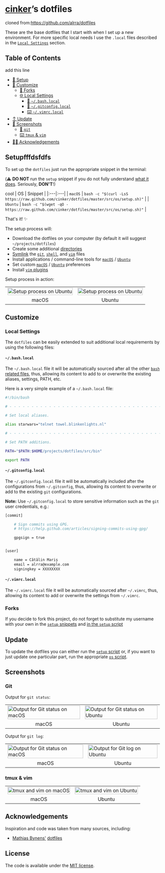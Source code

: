 # [cinker](https://github.com/cinker)’s dotfiles

cloned from:https://github.com/alrra/dotfiles

These are the base dotfiles that I start with when I set up a
new environment. For more specific local needs I use the `.local`
files described in the [`Local Settings`](#local-settings) section.

## Table of Contents

add this line
* [🔧 Setup](#setup)
* [💄 Customize](#customize)
  * [🔀 Forks](#forks)
  * [🌐 Local Settings](#local-settings)
    * [🐚 `~/.bash.local`](#bashlocal)
    * [🔁 `~/.gitconfig.local`](#gitconfiglocal)
    * [⌨️  `~/.vimrc.local`](#vimrclocal)
* [↕️  Update](#update)
* [📸 Screenshots](#screenshots)
  * [🔁 `git`](#git)
  * [⌨️  `tmux` & `vim`](#sdfsfsdtmux--vim)
* [🙇🏻 Acknowledgements](#acknowledgements)

## Setupfffdsfdfs

To set up the `dotfiles` just run the appropriate snippet in the
terminal:

(:warning: **DO NOT** run the `setup` snippet if you do not fully
understand [what it does][setup]. Seriously, **DON'T**!)

cool
| OS | Snippet |
|:---|:---|
| `macOS` | `bash -c "$(curl -LsS https://raw.github.com/cinker/dotfiles/master/src/os/setup.sh)"` |
| `Ubuntu` | `bash -c "$(wget -qO - https://raw.github.com/cinker/dotfiles/master/src/os/setup.sh)"` |

That's it! :sparkles:

The setup process will:

* Download the dotfiles on your computer (by default it will
  suggest `~/projects/dotfiles`)
* Create some additional [directories][directories]
* [Symlink][symlink] the
  [`git`](src/git),
  [`shell`](src/shell), and
  [`vim`](src/vim) files
* Install applications / command-line tools for
  [`macOS`](src/os/install/macos) /
  [`Ubuntu`](src/os/install/ubuntu)
* Set custom
  [`macOS`](src/os/preferences/macos) /
  [`Ubuntu`](src/os/preferences/ubuntu) preferences
* Install [`vim` plugins](src/vim/vim/plugins)

Setup process in action:

<table>
    <tbody>
        <tr>
            <td>
                <img src="https://cloud.githubusercontent.com/assets/1223565/19314446/cd89a592-90a2-11e6-948d-9d75247088ba.gif" alt="Setup process on Ubuntu" width="100%">
            </td>
            <td>
                <img src="https://cloud.githubusercontent.com/assets/1223565/19048636/e23e347a-89af-11e6-853c-98616b75b6ae.gif" alt="Setup process on Ubuntu" width="100%">
            </td>
        </tr>
        <tr align="center">
            <td>macOS</td>
            <td>Ubuntu</td>
        </td>
    </tbody>
</table>

## Customize

### Local Settings

The `dotfiles` can be easily extended to suit additional local
requirements by using the following files:

#### `~/.bash.local`

The `~/.bash.local` file it will be automatically sourced after
all the other [`bash` related files][shell], thus, allowing
its content to add to or overwrite the existing aliases, settings,
PATH, etc.

Here is a very simple example of a `~/.bash.local` file:

```bash
#!/bin/bash

# - - - - - - - - - - - - - - - - - - - - - - - - - - - - - - - - - - -

# Set local aliases.

alias starwars="telnet towel.blinkenlights.nl"

# - - - - - - - - - - - - - - - - - - - - - - - - - - - - - - - - - - -

# Set PATH additions.

PATH="$PATH:$HOME/projects/dotfiles/src/bin"

export PATH

```

#### `~/.gitconfig.local`

The `~/.gitconfig.local` file it will be automatically included
after the configurations from `~/.gitconfig`, thus, allowing its
content to overwrite or add to the existing `git` configurations.

__Note:__ Use `~/.gitconfig.local` to store sensitive information
such as the `git` user credentials, e.g.:

```bash
[commit]

    # Sign commits using GPG.
    # https://help.github.com/articles/signing-commits-using-gpg/

    gpgsign = true


[user]

    name = Cătălin Mariș
    email = alrra@example.com
    signingkey = XXXXXXXX
```

#### `~/.vimrc.local`

The `~/.vimrc.local` file it will be automatically sourced after
`~/.vimrc`, thus, allowing its content to add or overwrite the
settings from `~/.vimrc`.

### Forks

If you decide to fork this project, do not forget to substitute
my username with your own in the [`setup` snippets](#setup) and
[in the `setup` script][setup line]

## Update

To update the dotfiles you can either run the [`setup` script][setup]
or, if you want to just update one particular part, run the appropriate
[`os` script](src/os).

## Screenshots

### Git

Output for `git status`:

<table>
    <tbody>
        <tr>
            <td>
                <img src="https://cloud.githubusercontent.com/assets/1223565/10561038/f9f11a28-7525-11e5-8e1d-a304ad3557f9.png" alt="Output for Git status on macOS" width="100%">
            </td>
            <td>
                <img src="https://cloud.githubusercontent.com/assets/1223565/8397636/3708d218-1ddb-11e5-9d40-21c6871271b9.png" alt="Output for Git status on Ubuntu" width="100%">
            </td>
        </tr>
        <tr align="center">
            <td>macOS</td>
            <td>Ubuntu</td>
        </td>
    </tbody>
</table>

Output for `git log`:

<table>
    <tbody>
        <tr>
            <td>
                <img src="https://cloud.githubusercontent.com/assets/1223565/10560966/e4ec08a6-7523-11e5-8941-4e12f6550a63.png" alt="Output for Git status on macOS" width="100%">
            </td>
            <td>
                <img src="https://cloud.githubusercontent.com/assets/1223565/10560955/4b5e1300-7523-11e5-9e96-95ea67de9474.png" alt="Output for Git log on Ubuntu" width="100%">
            </td>
        </tr>
        <tr align="center">
            <td>macOS</td>
            <td>Ubuntu</td>
        </td>
    </tbody>
</table>

### tmux & vim

<table>
    <tbody>
        <tr>
            <td>
                <img src="https://cloud.githubusercontent.com/assets/1223565/10561007/498e1212-7525-11e5-8252-81503b3d6184.png" alt="tmux and vim on macOS" width="100%">
            </td>
            <td>
                <img src="https://cloud.githubusercontent.com/assets/1223565/10560956/557ca2de-7523-11e5-9000-fc1e189a95f5.png" alt="tmux and vim on Ubuntu" width="100%">
            </td>
        </tr>
        <tr align="center">
            <td>macOS</td>
            <td>Ubuntu</td>
        </td>
    </tbody>
</table>

## Acknowledgements

Inspiration and code was taken from many sources, including:

* [Mathias Bynens'][github mathias] [dotfiles][dotfiles mathias]

## License

The code is available under the [MIT license][license].

<!-- Link labels: -->

[directories]: src/os/create_directories.sh
[dotfiles mathias]: https://github.com/mathiasbynens/dotfiles
[github mathias ]: https://github.com/mathiasbynens
[license]: LICENSE.txt
[setup line]: https://github.com/alrra/dotfiles/blob/1503cf23ef23f6e31342b140bcd246625160b94f/src/os/setup.sh#L3
[setup]: src/os/setup.sh
[shell]: src/shell
[symlink]: src/os/create_symbolic_links.sh
